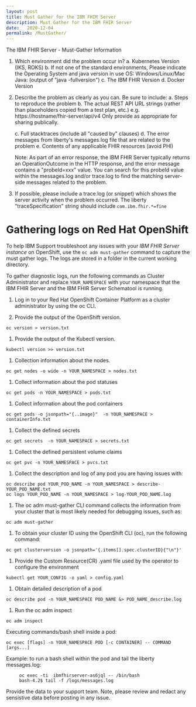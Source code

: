 ```yaml
---
layout: post
title: Must Gather for the IBM FHIR Server
description: Must Gather for the IBM FHIR Server
date:   2020-12-04
permalink: /MustGather/
---
```


The IBM FHIR Server - Must-Gather Information

1. Which environment did the problem occur in?
    a. Kubernetes Version (IKS, ROKS)
    b. If not one of the standard environments,
        Please indicate the Operating System and java version in use
        OS:  Windows/Linux/Mac
        Java: (output of "java -fullversion")
    c. The IBM FHIR Version
    d. Docker Version

2. Describe the problem as clearly as you can. Be sure to include:
    a. Steps to reproduce the problem
    b. The actual REST API URL strings (rather than placeholders copied from a test plan, etc.)
        e.g. https://hostname/fhir-server/api/v4
        Only provide as appropriate for sharing publically.

    c. Full stacktraces (include all "caused by" clauses)
    d. The error messages from liberty's messages.log file that are related to the problem
    e. Contents of any applicable FHIR resources (avoid PHI)

    Note: As part of an error response, the IBM FHIR Server typically returns
    an OperationOutcome in the HTTP response, and the error message contains
    a "probeId=xxx" value.   You can search for this probeId value within the messages.log
    and/or trace.log to find the matching server-side messages related to the problem.

3. If possible, please include a trace.log (or snippet) which shows the server activity when the problem occurred.
    The liberty "traceSpecification" string should include `com.ibm.fhir.*=fine`

# Gathering logs on Red Hat OpenShift

To help IBM Support troubleshoot any issues with your *IBM FHIR Server instance* on OpenShift, use the `oc adm must-gather` command to capture the must gather logs. The logs are stored in a folder in the current working directory.

To gather diagnostic logs, run the following commands as Cluster Administrator and replace `YOUR_NAMESPACE` with your namespace that the IBM FHIR Server and the IBM FHIR Server Schematool is running.

1. Log in to your Red Hat OpenShift Container Platform as a cluster administrator by using the oc CLI.

1. Provide the output of the OpenShift version.

```
oc version > version.txt
```

1. Provide the output of the Kubectl version.

```
kubectl version >> version.txt
```

1. Collection information about the nodes.

```
oc get nodes -o wide -n YOUR_NAMESPACE > nodes.txt
```

1. Collect information about the pod statuses

```
oc get pods -n YOUR_NAMESPACE > pods.txt
```

1. Collect information about the pod containers

```
oc get pods -o jsonpath="{..image}"  -n YOUR_NAMESPACE > containerInfo.txt
```

1. Collect the defined secrets

```
oc get secrets  -n YOUR_NAMESPACE > secrets.txt
```

1. Collect the defined persistent volume claims

```
oc get pvc -n YOUR_NAMESPACE > pvcs.txt
```

1. Collect the description and log of any pod you are having issues with:

```
oc describe pod YOUR_POD_NAME -n YOUR_NAMESPACE > describe-YOUR_POD_NAME.txt
oc logs YOUR_POD_NAME -n YOUR_NAMESPACE > log-YOUR_POD_NAME.log
```

1. The oc adm must-gather CLI command collects the information from your cluster that is most likely needed for debugging issues, such as:

```
oc adm must-gather
```

1. To obtain your cluster ID using the OpenShift CLI (oc), run the following command:

```
oc get clusterversion -o jsonpath='{.items[].spec.clusterID}{"\n"}'
```

1. Provide the Custom Resource(CR) .yaml file used by the operator to configure the environment

```
kubectl get YOUR_CONFIG -o yaml > config.yaml
```

1. Obtain detailed description of a pod

```
oc describe pod -n YOUR_NAMESPACE POD_NAME &> POD_NAME_describe.log
```

1. Run the oc adm inspect

```
oc adm inspect
```

Executing commands/bash shell inside a pod:

```
oc exec [flags] -n YOUR_NAMESPACE POD [-c CONTAINER] -- COMMAND [args...]
```

Example: to run a bash shell within the pod and tail the liberty messages.log:

```
     oc exec -ti  ibmfhirserver-as6jql -- /bin/bash 
     bash-4.2$ tail -f /logs/messages.log 
```

Provide the data to your support team. Note, please review and redact any sensistive data before posting in any issue.
